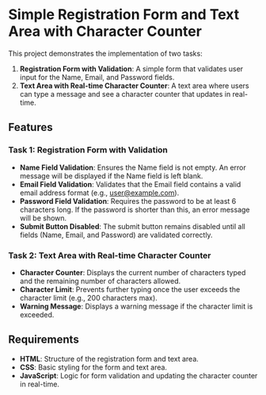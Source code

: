 # Simple Registration Form and Text Area with Character Counter

This project demonstrates the implementation of two tasks:

1. **Registration Form with Validation**: A simple form that validates user input for the Name, Email, and Password fields.
2. **Text Area with Real-time Character Counter**: A text area where users can type a message and see a character counter that updates in real-time.

## Features

### Task 1: Registration Form with Validation

- **Name Field Validation**: Ensures the Name field is not empty. An error message will be displayed if the Name field is left blank.
- **Email Field Validation**: Validates that the Email field contains a valid email address format (e.g., user@example.com).
- **Password Field Validation**: Requires the password to be at least 6 characters long. If the password is shorter than this, an error message will be shown.
- **Submit Button Disabled**: The submit button remains disabled until all fields (Name, Email, and Password) are validated correctly.

### Task 2: Text Area with Real-time Character Counter

- **Character Counter**: Displays the current number of characters typed and the remaining number of characters allowed.
- **Character Limit**: Prevents further typing once the user exceeds the character limit (e.g., 200 characters max).
- **Warning Message**: Displays a warning message if the character limit is exceeded.

## Requirements

- **HTML**: Structure of the registration form and text area.
- **CSS**: Basic styling for the form and text area.
- **JavaScript**: Logic for form validation and updating the character counter in real-time.


